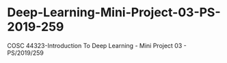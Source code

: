 # Deep-Learning-Mini-Project-03-PS-2019-259
COSC 44323-Introduction To Deep Learning - Mini Project 03 - PS/2019/259
